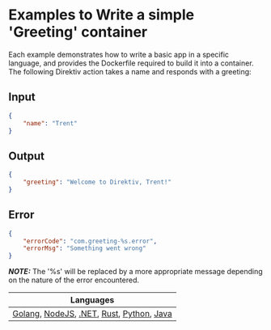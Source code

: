 # Examples to Write a simple 'Greeting' container 

Each example demonstrates how to write a basic app in a specific language, and provides the Dockerfile required to build it into a container. The following Direktiv action takes a name and responds with a greeting:

## Input

```json
{
    "name": "Trent"
}
```

## Output

```json
{
    "greeting": "Welcome to Direktiv, Trent!"
}
```

## Error

```json
{
    "errorCode": "com.greeting-%s.error",
    "errorMsg": "Something went wrong"
}
```

***NOTE:*** The '%s' will be replaced by a more appropriate message depending on the nature of the error encountered.

| Languages |
| -------- |
| [Golang](https://github.com/vorteil/direktiv-apps/tree/master/examples/golang), [NodeJS](https://github.com/vorteil/direktiv-apps/tree/master/examples/nodejs), [.NET](https://github.com/vorteil/direktiv-apps/tree/master/examples/dotnet), [Rust](https://github.com/vorteil/direktiv-apps/tree/master/examples/rust), [Python](https://github.com/vorteil/direktiv-apps/tree/master/examples/python), [Java](https://github.com/vorteil/direktiv-apps/tree/master/examples/java) |